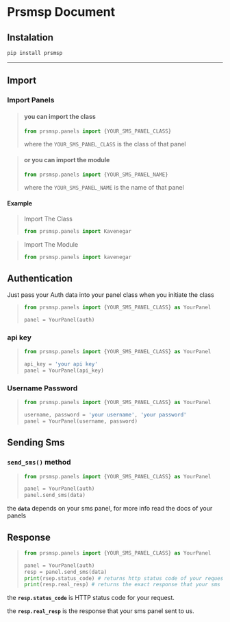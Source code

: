 # Prsmsp Document

## Instalation
```shell
pip install prsmsp
```
* * *
## Import

### Import Panels

>#### you can import the class
>```python
>from prsmsp.panels import {YOUR_SMS_PANEL_CLASS}
>```
>where the ```YOUR_SMS_PANEL_CLASS``` is the class of that panel

>#### or you can import the module
>```python
>from prsmsp.panels import {YOUR_SMS_PANEL_NAME}
>```
>where the ```YOUR_SMS_PANEL_NAME``` is the name of that panel

#### **Example**

> Import The Class
>```python
>from prsmsp.panels import Kavenegar
>```

>Import The Module
>```python
>from prsmsp.panels import kavenegar
>```

## Authentication
Just pass your Auth data into your panel class when you initiate the class

>```python
>from prsmsp.panels import {YOUR_SMS_PANEL_CLASS} as YourPanel
>
>panel = YourPanel(auth)
>```

### __api key__
>```python
>from prsmsp.panels import {YOUR_SMS_PANEL_CLASS} as YourPanel
>
>api_key = 'your api key'
>panel = YourPanel(api_key)
>```

### __Username Password__ 
>```python
>from prsmsp.panels import {YOUR_SMS_PANEL_CLASS} as YourPanel
>
>username, password = 'your username', 'your password'
>panel = YourPanel(username, password)
>```

## Sending Sms 

### **```send_sms()```** method

>```python
>from prsmsp.panels import {YOUR_SMS_PANEL_CLASS} as YourPanel
>
>panel = YourPanel(auth)
>panel.send_sms(data)
>```
the **```data```** depends on your sms panel, for more info read the docs of your panels


## Response

>```python
>from prsmsp.panels import {YOUR_SMS_PANEL_CLASS} as YourPanel
>
>panel = YourPanel(auth)
>resp = panel.send_sms(data)
>print(rsep.status_code) # returns http status code of your request
>print(resp.real_resp) # returns the exact response that your sms panel sent
>```
the **```resp.status_code```** is HTTP status code for your request.

the **```resp.real_resp```** is the response that your sms panel sent to us.